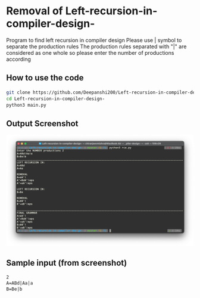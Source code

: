 # Removal of  Left-recursion-in-compiler-design-
Program to find left recursion in compiler design 
Please use | symbol to separate the production rules
The production rules separated with "|" are considered as one whole so please enter the number of productions according

## How to use the code
```bash 
git clone https://github.com/Deepanshi200/Left-recursion-in-compiler-design-
cd Left-recursion-in-compiler-design-
python3 main.py
```

## Output Screenshot

![](output/output.png)

## Sample input (from screenshot)
```python3
2
A=ABd|Aa|a
B=Be|b
```
